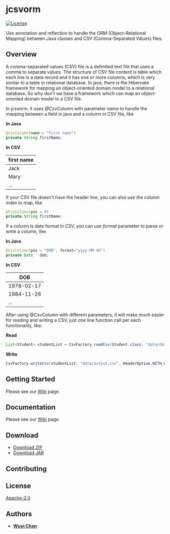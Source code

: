 # jcsvorm

[![License](https://img.shields.io/badge/License-Apache%202.0-green.svg)](https://opensource.org/licenses/Apache-2.0) 

Use annotation and reflection to handle the ORM (Object-Relational Mapping) between Java classes and CSV (Comma-Separated Values) files.

## Overview
A comma-separated values (CSV) file is a delimited text file that uses a comma to separate values. The structure of CSV file content is table which each line is a data record and it has one or more columns, which is very similar to a table in relational database. In java, there is the Hibernate framework for mapping an object-oriented domain model to a relational database. So why don't we have a framework which can map an object-oriented domain model to a CSV file.

In jcsvorm, it uses *@CsvColumn* with parameter *name* to handle the mapping between a field in java and a column in CSV file, like

**In Java**
```java
@CsvColumn(name = "first name")
private String firstName;
```

**In CSV**

| first name |
| - |
| Jack |
| Mary |
| ...  |

If your CSV file doesn't have the header line, you can also use the column index to map, like
```java
@CsvColumn(pos = 0)
private String firstName;
```

If a column is date format in CSV, you can use *format* parameter to parse or write a column, like

**In Java**
```java
@CsvColumn(pos = "DOB", format="yyyy-MM-dd")
private Date   dob;
```

**In CSV**

| DOB |
| - |
| 1978-02-17 |
| 1984-11-26 |
| ...  |

After using @CsvColumn with different parameters, it will make much easier for reading and writing a CSV, just one line function call per each functionality, like:

**Read**
```java
List<Student> studentList = CsvFactory.readCsv(Student.class, "data/data_with_header.csv", HeaderOption.WITH_HEADER);
```
**Write**
```java
CsvFactory.writeCsv(studentList, "data/output.csv", HeaderOption.WITH_HEADER);
```

## Getting Started
Please see our [Wiki](https://github.com/wuyichen24/jcsvorm/wiki/Getting-Started) page.

## Documentation
Please see our [Wiki](https://github.com/wuyichen24/jcsvorm/wiki) page.

## Download
- [Download ZIP](https://github.com/wuyichen24/jcsvorm/archive/master.zip)
- [Download JAR](https://github.com/wuyichen24/jcsvorm/releases/download/v1.1/jcsvorm-1.1.jar)

## Contributing

## License
[Apache-2.0](https://opensource.org/licenses/Apache-2.0)

## Authors
- **[Wuyi Chen](https://www.linkedin.com/in/wuyichen24/)**
